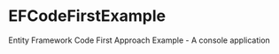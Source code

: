 EFCodeFirstExample
==================

Entity Framework Code First Approach Example - A console application
